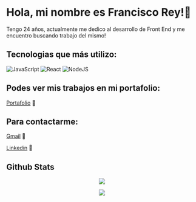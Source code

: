 # Hola, mi nombre es Francisco Rey!👋

Tengo 24 años, actualmente me dedico al desarrollo de Front End y me encuentro buscando trabajo del mismo!

## Tecnologias que más utilizo:

<div display='flex'
     <img width="8%" alt="HTML" src="https://upload.wikimedia.org/wikipedia/commons/thumb/6/61/HTML5_logo_and_wordmark.svg/230px-HTML5_logo_and_wordmark.svg.png" />

    
![JavaScript](https://img.shields.io/badge/JavaScript-%23323330.svg?style=flat&logo=Javascript&logoColor=%23F7DF1E) ![React](https://img.shields.io/badge/React-%2320232a.svg?style=flat&logo=React&logoColor=%2361DAFB)  ![NodeJS](https://img.shields.io/badge/Node.js-6DA55F?style=flat&logo=Node.js&logoColor=white) 
</div>

## Podes ver mis trabajos en mi portafolio:

[Portafolio](https://portafolio-new-git-dev-franrey98.vercel.app/) 👷

## Para contactarme:

[Gmail](reyfrancisco98@hotmail.com) 📧

[Linkedin](https://www.linkedin.com/in/francisco-rey-71060419a/) 🔗

## Github Stats  
<p align="center"><img src="https://github-readme-stats.vercel.app/api?username=franrey98&show_icons=true&count_private=true&hide_border=true&theme=codeSTACKr" align="center" /></p>  

<p align="center"><img src="https://github-readme-stats.vercel.app/api/top-langs/?username=franrey98&hide_border=true&layout=compact&langs_count=4&theme=codeSTACKr" align="center" /></p> 
